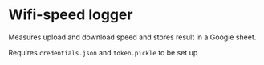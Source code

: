 # Wifi-speed logger

Measures upload and download speed and stores result in a Google sheet.

Requires `credentials.json` and `token.pickle` to be set up
